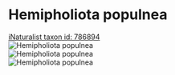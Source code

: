 
Hemipholiota populnea
=====================
  
[iNaturalist taxon id: 786894](https://www.inaturalist.org/taxa/786894)  
![Hemipholiota populnea](https://inaturalist-open-data.s3.amazonaws.com/photos/105770551/medium.jpg)  
![Hemipholiota populnea](https://inaturalist-open-data.s3.amazonaws.com/photos/105770560/medium.jpg)  
![Hemipholiota populnea](https://inaturalist-open-data.s3.amazonaws.com/photos/105770567/medium.jpg)
